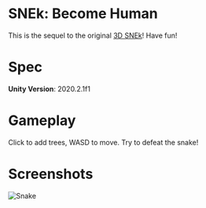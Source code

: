 # SNEk: Become Human
This is the sequel to the original [3D SNEk](https://github.com/CursorwebGames/3DFinderGame)! Have fun!

# Spec
**Unity Version**: 2020.2.1f1

# Gameplay
Click to add trees, WASD to move. Try to defeat the snake!

# Screenshots
![Snake](Assets/Textures/Logo.png)